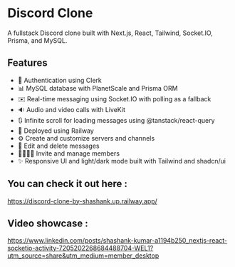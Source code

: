 # Discord Clone

A fullstack Discord clone built with Next.js, React, Tailwind, Socket.IO, Prisma, and MySQL.


## Features

* 🔐 Authentication using Clerk
* 📊 MySQL database with PlanetScale and Prisma ORM
* ✉️ Real-time messaging using Socket.IO with polling as a fallback
* 🔉 Audio and video calls with LiveKit
* 🔃 Infinite scroll for loading messages using @tanstack/react-query
* 🚀 Deployed using Railway
* ⚙️ Create and customize servers and channels
* 📝 Edit and delete messages
* 👨‍👩‍👧‍👦 Invite and manage members
* ✨ Responsive UI and light/dark mode built with Tailwind and shadcn/ui

## You can check it out here :
https://discord-clone-by-shashank.up.railway.app/
## Video showcase :
https://www.linkedin.com/posts/shashank-kumar-a1194b250_nextjs-react-socketio-activity-7205202268684488704-WEL1?utm_source=share&utm_medium=member_desktop

